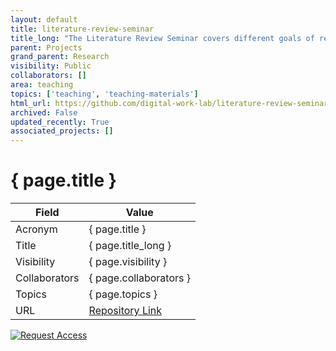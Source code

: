 ```yaml
---
layout: default
title: literature-review-seminar
title_long: "The Literature Review Seminar covers different goals of reviews, the steps of the process, qualities, and tools."
parent: Projects
grand_parent: Research
visibility: Public
collaborators: []
area: teaching
topics: ['teaching', 'teaching-materials']
html_url: https://github.com/digital-work-lab/literature-review-seminar
archived: False
updated_recently: True
associated_projects: []
---
```


# { page.title }

Field               | Value
------------------- | ----------------------------------
Acronym             | { page.title }
Title               | { page.title_long }
Visibility          | { page.visibility }
Collaborators       | { page.collaborators }
Topics              | { page.topics }
URL                 | [Repository Link](https://github.com/digital-work-lab/literature-review-seminar)

[![Request Access](https://img.shields.io/badge/Request-Access-blue?style=for-the-badge)](https://github.com/digital-work-lab/literature-review-seminar/issues/new?assignees=geritwagner&labels=access+request&template=request-repo-access.md&title=%5BAccess+Request%5D+Request+for+access+to+repository)

